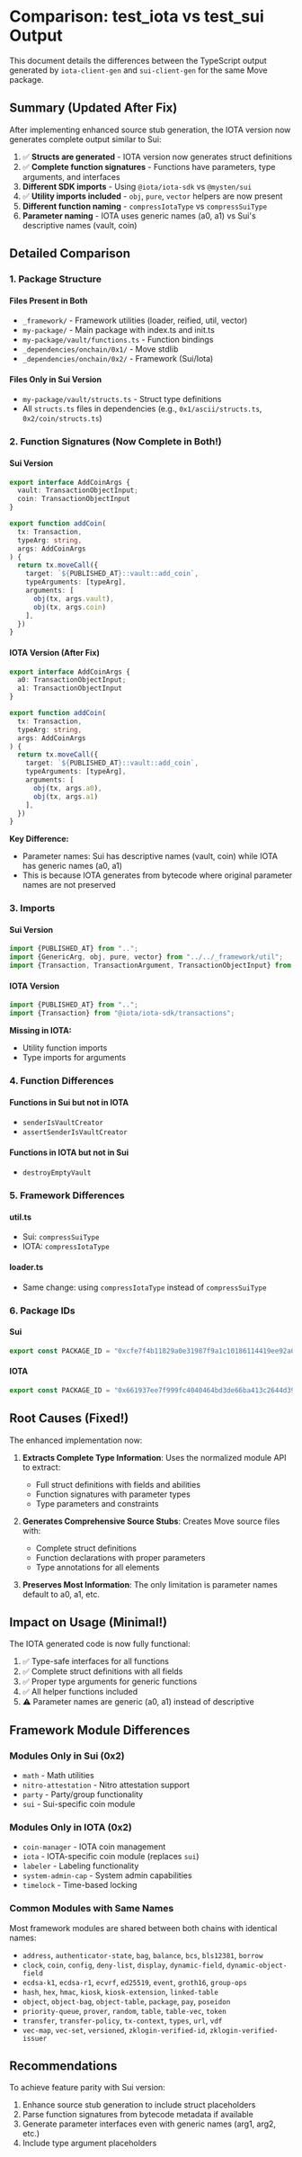 # Comparison: test_iota vs test_sui Output

This document details the differences between the TypeScript output generated by `iota-client-gen` and `sui-client-gen` for the same Move package.

## Summary (Updated After Fix)

After implementing enhanced source stub generation, the IOTA version now generates complete output similar to Sui:
1. ✅ **Structs are generated** - IOTA version now generates struct definitions
2. ✅ **Complete function signatures** - Functions have parameters, type arguments, and interfaces
3. **Different SDK imports** - Using `@iota/iota-sdk` vs `@mysten/sui`
4. ✅ **Utility imports included** - `obj`, `pure`, `vector` helpers are now present
5. **Different function naming** - `compressIotaType` vs `compressSuiType`
6. **Parameter naming** - IOTA uses generic names (a0, a1) vs Sui's descriptive names (vault, coin)

## Detailed Comparison

### 1. Package Structure

#### Files Present in Both
- `_framework/` - Framework utilities (loader, reified, util, vector)
- `my-package/` - Main package with index.ts and init.ts
- `my-package/vault/functions.ts` - Function bindings
- `_dependencies/onchain/0x1/` - Move stdlib
- `_dependencies/onchain/0x2/` - Framework (Sui/Iota)

#### Files Only in Sui Version
- `my-package/vault/structs.ts` - Struct type definitions
- All `structs.ts` files in dependencies (e.g., `0x1/ascii/structs.ts`, `0x2/coin/structs.ts`)

### 2. Function Signatures (Now Complete in Both!)

#### Sui Version
```typescript
export interface AddCoinArgs { 
  vault: TransactionObjectInput; 
  coin: TransactionObjectInput 
}

export function addCoin( 
  tx: Transaction, 
  typeArg: string, 
  args: AddCoinArgs 
) { 
  return tx.moveCall({ 
    target: `${PUBLISHED_AT}::vault::add_coin`, 
    typeArguments: [typeArg], 
    arguments: [ 
      obj(tx, args.vault), 
      obj(tx, args.coin) 
    ], 
  }) 
}
```

#### IOTA Version (After Fix)
```typescript
export interface AddCoinArgs { 
  a0: TransactionObjectInput; 
  a1: TransactionObjectInput 
}

export function addCoin( 
  tx: Transaction, 
  typeArg: string, 
  args: AddCoinArgs 
) { 
  return tx.moveCall({ 
    target: `${PUBLISHED_AT}::vault::add_coin`, 
    typeArguments: [typeArg], 
    arguments: [ 
      obj(tx, args.a0), 
      obj(tx, args.a1) 
    ], 
  }) 
}
```

**Key Difference:**
- Parameter names: Sui has descriptive names (vault, coin) while IOTA has generic names (a0, a1)
- This is because IOTA generates from bytecode where original parameter names are not preserved

### 3. Imports

#### Sui Version
```typescript
import {PUBLISHED_AT} from "..";
import {GenericArg, obj, pure, vector} from "../../_framework/util";
import {Transaction, TransactionArgument, TransactionObjectInput} from "@mysten/sui/transactions";
```

#### IOTA Version
```typescript
import {PUBLISHED_AT} from "..";
import {Transaction} from "@iota/iota-sdk/transactions";
```

**Missing in IOTA:**
- Utility function imports
- Type imports for arguments

### 4. Function Differences

#### Functions in Sui but not in IOTA
- `senderIsVaultCreator`
- `assertSenderIsVaultCreator`

#### Functions in IOTA but not in Sui
- `destroyEmptyVault`

### 5. Framework Differences

#### util.ts
- Sui: `compressSuiType`
- IOTA: `compressIotaType`

#### loader.ts
- Same change: using `compressIotaType` instead of `compressSuiType`

### 6. Package IDs

#### Sui
```typescript
export const PACKAGE_ID = "0xcfe7f4b11829a0e31987f9a1c10186114419ee92a02dd22054894b45139b0704";
```

#### IOTA
```typescript
export const PACKAGE_ID = "0x661937ee7f999fc4040464bd3de66ba413c2644d3970b7027dece7773f2663bf";
```

## Root Causes (Fixed!)

The enhanced implementation now:
1. **Extracts Complete Type Information**: Uses the normalized module API to extract:
   - Full struct definitions with fields and abilities
   - Function signatures with parameter types
   - Type parameters and constraints

2. **Generates Comprehensive Source Stubs**: Creates Move source files with:
   - Complete struct definitions
   - Function declarations with proper parameters
   - Type annotations for all elements

3. **Preserves Most Information**: The only limitation is parameter names default to a0, a1, etc.

## Impact on Usage (Minimal!)

The IOTA generated code is now fully functional:
1. ✅ Type-safe interfaces for all functions
2. ✅ Complete struct definitions with all fields
3. ✅ Proper type arguments for generic functions
4. ✅ All helper functions included
5. ⚠️ Parameter names are generic (a0, a1) instead of descriptive

## Framework Module Differences

### Modules Only in Sui (0x2)
- `math` - Math utilities
- `nitro-attestation` - Nitro attestation support
- `party` - Party/group functionality
- `sui` - Sui-specific coin module

### Modules Only in IOTA (0x2)
- `coin-manager` - IOTA coin management
- `iota` - IOTA-specific coin module (replaces `sui`)
- `labeler` - Labeling functionality
- `system-admin-cap` - System admin capabilities
- `timelock` - Time-based locking

### Common Modules with Same Names
Most framework modules are shared between both chains with identical names:
- `address`, `authenticator-state`, `bag`, `balance`, `bcs`, `bls12381`, `borrow`
- `clock`, `coin`, `config`, `deny-list`, `display`, `dynamic-field`, `dynamic-object-field`
- `ecdsa-k1`, `ecdsa-r1`, `ecvrf`, `ed25519`, `event`, `groth16`, `group-ops`
- `hash`, `hex`, `hmac`, `kiosk`, `kiosk-extension`, `linked-table`
- `object`, `object-bag`, `object-table`, `package`, `pay`, `poseidon`
- `priority-queue`, `prover`, `random`, `table`, `table-vec`, `token`
- `transfer`, `transfer-policy`, `tx-context`, `types`, `url`, `vdf`
- `vec-map`, `vec-set`, `versioned`, `zklogin-verified-id`, `zklogin-verified-issuer`

## Recommendations

To achieve feature parity with Sui version:
1. Enhance source stub generation to include struct placeholders
2. Parse function signatures from bytecode metadata if available
3. Generate parameter interfaces even with generic names (arg1, arg2, etc.)
4. Include type argument placeholders